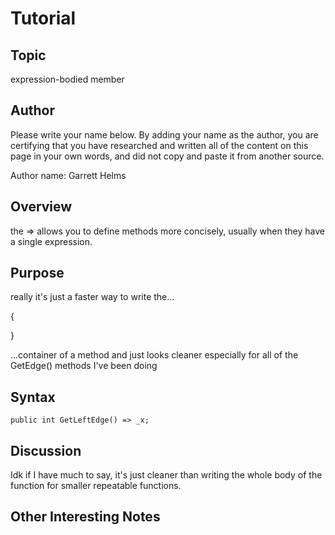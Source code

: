 # Tutorial

## Topic

expression-bodied member

## Author

Please write your name below. By adding your name as the author, you are certifying that you have researched and written all of the content on this page in your own words, and did not copy and paste it from another source.

Author name: Garrett Helms

## Overview

the => allows you to define methods more concisely, usually when they have a single expression.

## Purpose

really it's just a faster way to write the...

{

}

...container of a method and just looks cleaner especially for all of the GetEdge() methods I've been doing

## Syntax

```
public int GetLeftEdge() => _x;
```

## Discussion

Idk if I have much to say, it's just cleaner than writing the whole body of the function for smaller repeatable functions.

## Other Interesting Notes
